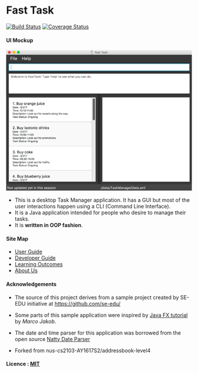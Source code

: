 # Fast Task

[![Build Status](https://travis-ci.org/CS2103JAN2017-F11-B2/main.svg?branch=master)](https://travis-ci.org/CS2103JAN2017-F11-B2/main)
[![Coverage Status](https://coveralls.io/repos/github/CS2103JAN2017-F11-B2/main/badge.png?branch=master)](https://coveralls.io/github/CS2103JAN2017-F11-B2/main?branch=master)

#### UI Mockup
<img src="docs/images/UIFinal.png" width="600"><br>

* This is a desktop Task Manager application. It has a GUI but most of the user interactions happen using
  a CLI (Command Line Interface).
* It is a Java  application intended for people who desire to manage their tasks.
* It is **written in OOP fashion**. 

#### Site Map
* [User Guide](docs/UserGuide.md)
* [Developer Guide](docs/DeveloperGuide.md)
* [Learning Outcomes](docs/LearningOutcomes.md)
* [About Us](docs/AboutUs.md)

#### Acknowledgements

* The source of this project derives from a sample project created by SE-EDU initiative at https://github.com/se-edu/

* Some parts of this sample application were inspired by
  [Java FX tutorial](http://code.makery.ch/library/javafx-8-tutorial/) by *Marco Jakob*.
  
* The date and time parser for this application was borrowed from the open source [Natty Date Parser](http://natty.joestelmach.com/)
  
* Forked from nus-cs2103-AY1617S2/addressbook-level4

#### Licence : [MIT](LICENSE)

